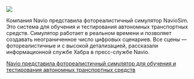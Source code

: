 <!--2025-08-06 14:08:41-->
<div class="yb">
  <div class="rss habr"><img src="https://habrastorage.org/getpro/habr/upload_files/090/b2a/d55/090b2ad5539b244f829b7557297ba886.jpg" /><p>Компания Navio представила фотореалистичный симулятор NavioSim. Это система для обучения и тестирования автономных транспортных средств. Симулятор работает в реальном времени и позволяет создавать неограниченное число цифровых сценариев. Все сцены — фотореалистичные и с высокой детализацией, рассказали информационной службе Хабра в пресс-службе Navio.</p> <a... <p class="titl"><a href="https://habr.com/ru/news/934714/?utm_source=habrahabr&utm_medium=rss&utm_campaign=934714">Navio представила фотореалистичный симулятор для обучения и тестирования автономных транспортных средств</a></p></div>
</div>
